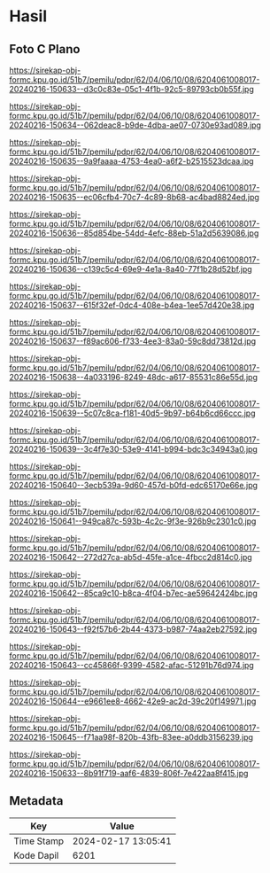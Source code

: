 # Hasil

## Foto C Plano

https://sirekap-obj-formc.kpu.go.id/51b7/pemilu/pdpr/62/04/06/10/08/6204061008017-20240216-150633--d3c0c83e-05c1-4f1b-92c5-89793cb0b55f.jpg

https://sirekap-obj-formc.kpu.go.id/51b7/pemilu/pdpr/62/04/06/10/08/6204061008017-20240216-150634--062deac8-b9de-4dba-ae07-0730e93ad089.jpg

https://sirekap-obj-formc.kpu.go.id/51b7/pemilu/pdpr/62/04/06/10/08/6204061008017-20240216-150635--9a9faaaa-4753-4ea0-a6f2-b2515523dcaa.jpg

https://sirekap-obj-formc.kpu.go.id/51b7/pemilu/pdpr/62/04/06/10/08/6204061008017-20240216-150635--ec06cfb4-70c7-4c89-8b68-ac4bad8824ed.jpg

https://sirekap-obj-formc.kpu.go.id/51b7/pemilu/pdpr/62/04/06/10/08/6204061008017-20240216-150636--85d854be-54dd-4efc-88eb-51a2d5639086.jpg

https://sirekap-obj-formc.kpu.go.id/51b7/pemilu/pdpr/62/04/06/10/08/6204061008017-20240216-150636--c139c5c4-69e9-4e1a-8a40-77f1b28d52bf.jpg

https://sirekap-obj-formc.kpu.go.id/51b7/pemilu/pdpr/62/04/06/10/08/6204061008017-20240216-150637--615f32ef-0dc4-408e-b4ea-1ee57d420e38.jpg

https://sirekap-obj-formc.kpu.go.id/51b7/pemilu/pdpr/62/04/06/10/08/6204061008017-20240216-150637--f89ac606-f733-4ee3-83a0-59c8dd73812d.jpg

https://sirekap-obj-formc.kpu.go.id/51b7/pemilu/pdpr/62/04/06/10/08/6204061008017-20240216-150638--4a033196-8249-48dc-a617-85531c86e55d.jpg

https://sirekap-obj-formc.kpu.go.id/51b7/pemilu/pdpr/62/04/06/10/08/6204061008017-20240216-150639--5c07c8ca-f181-40d5-9b97-b64b6cd66ccc.jpg

https://sirekap-obj-formc.kpu.go.id/51b7/pemilu/pdpr/62/04/06/10/08/6204061008017-20240216-150639--3c4f7e30-53e9-4141-b994-bdc3c34943a0.jpg

https://sirekap-obj-formc.kpu.go.id/51b7/pemilu/pdpr/62/04/06/10/08/6204061008017-20240216-150640--3ecb539a-9d60-457d-b0fd-edc65170e66e.jpg

https://sirekap-obj-formc.kpu.go.id/51b7/pemilu/pdpr/62/04/06/10/08/6204061008017-20240216-150641--949ca87c-593b-4c2c-9f3e-926b9c2301c0.jpg

https://sirekap-obj-formc.kpu.go.id/51b7/pemilu/pdpr/62/04/06/10/08/6204061008017-20240216-150642--272d27ca-ab5d-45fe-a1ce-4fbcc2d814c0.jpg

https://sirekap-obj-formc.kpu.go.id/51b7/pemilu/pdpr/62/04/06/10/08/6204061008017-20240216-150642--85ca9c10-b8ca-4f04-b7ec-ae59642424bc.jpg

https://sirekap-obj-formc.kpu.go.id/51b7/pemilu/pdpr/62/04/06/10/08/6204061008017-20240216-150643--f92f57b6-2b44-4373-b987-74aa2eb27592.jpg

https://sirekap-obj-formc.kpu.go.id/51b7/pemilu/pdpr/62/04/06/10/08/6204061008017-20240216-150643--cc45866f-9399-4582-afac-51291b76d974.jpg

https://sirekap-obj-formc.kpu.go.id/51b7/pemilu/pdpr/62/04/06/10/08/6204061008017-20240216-150644--e9661ee8-4662-42e9-ac2d-39c20f149971.jpg

https://sirekap-obj-formc.kpu.go.id/51b7/pemilu/pdpr/62/04/06/10/08/6204061008017-20240216-150645--f71aa98f-820b-43fb-83ee-a0ddb3156239.jpg

https://sirekap-obj-formc.kpu.go.id/51b7/pemilu/pdpr/62/04/06/10/08/6204061008017-20240216-150633--8b91f719-aaf6-4839-806f-7e422aa8f415.jpg


## Metadata

| Key        | Value               |
| ---------- | ------------------- |
| Time Stamp | 2024-02-17 13:05:41 |
| Kode Dapil | 6201                |



